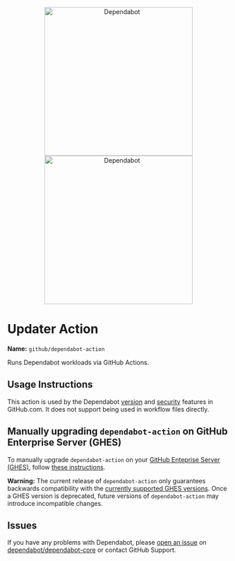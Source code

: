 <p align="center">
  <img src="https://user-images.githubusercontent.com/7659/174594540-5e29e523-396a-465b-9a6e-6cab5b15a568.svg#gh-light-mode-only" alt="Dependabot" width="336">
  <img src="https://user-images.githubusercontent.com/7659/174594559-0b3ddaa7-e75b-4f10-9dee-b51431a9fd4c.svg#gh-dark-mode-only" alt="Dependabot" width="336">
</p>

# Updater Action

**Name:** `github/dependabot-action`

Runs Dependabot workloads via GitHub Actions.

## Usage Instructions

This action is used by the Dependabot [version][docs-version-updates] and [security][docs-security-updates] features in GitHub.com. It does not support being used in workflow files directly.

## Manually upgrading `dependabot-action` on GitHub Enterprise Server (GHES)

To manually upgrade `dependabot-action` on your [GitHub Enteprise Server (GHES)](https://github.com/enterprise), follow [these instructions](https://docs.github.com/en/enterprise-server/admin/managing-github-actions-for-your-enterprise/managing-access-to-actions-from-githubcom/manually-syncing-actions-from-githubcom). 

**Warning:** The current release of `dependabot-action` only guarantees backwards compatibility with the [currently supported GHES versions](https://docs.github.com/en/enterprise-server/admin/all-releases). Once a GHES version is deprecated, future versions of `dependabot-action` may introduce incompatible changes.

## Issues

If you have any problems with Dependabot, please [open an issue][code-dependabot-core-new-issue] on [dependabot/dependabot-core][code-dependabot-core] or contact GitHub Support.

[code-dependabot-core]: https://github.com/dependabot/dependabot-core/
[code-dependabot-core-new-issue]: https://github.com/dependabot/dependabot-core/issues/new
[docs-version-updates]: https://docs.github.com/en/code-security/supply-chain-security/keeping-your-dependencies-updated-automatically/about-dependabot-version-updates
[docs-security-updates]: https://docs.github.com/en/code-security/supply-chain-security/managing-vulnerabilities-in-your-projects-dependencies/about-dependabot-security-updates
